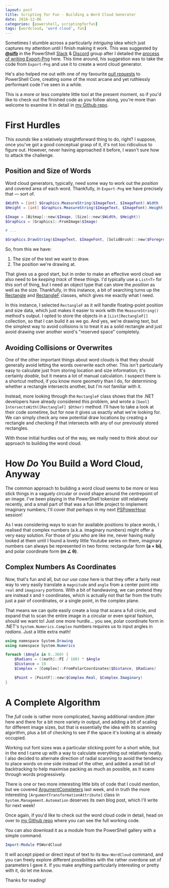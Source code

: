 ```yaml
---
layout: post
title: Scripting for Fun - Building a Word Cloud Generator
date: 2018-12-06
categories: [powershell, scriptingforfun]
tags: [wordcloud, 'word cloud', fun]
---
```


Sometimes I stumble across a particularly _intriguing_ idea which just captures my attention until
I finish making it work.
This was suggested by **[@sifb](https://github.com/HumanEquivalentUnit)** in the PowerShell [Slack](https://j.mp/psslack)
& [Discord](http://j.mp/psdiscord) group after I detailed the [process of writing Export-Png](/2018/11/15/Learning-CSharp-PowerShell/)
here.
This time around, his suggestion was to take the code from `Export-Png` and use it to create a word
cloud generator.

He's also helped me out with one of my favourite [pull requests](https://github.com/PowerShell/PowerShell/pull/7993)
to PowerShell Core, creating some of the most arcane and yet ruthlessly performant code I've seen
in a while.

This is a more or less complete little tool at the present moment, so if you'd like to check out the
finished code as you follow along, you're more than welcome to examine it in detail in
[my Github repo](https://github.com/vexx32/PSWordCloud).

# First Hurdles

This _sounds_ like a relatively straightforward thing to do, right?
I suppose, once you've got a good conceptual grasp of it, it's not too ridiculous to figure out.
However, never having approached it before, I wasn't sure how to attack the challenge.

## Position and Size of Words

Word cloud generators, typically, need some way to work out the _position_ and covered area of each
word. Thankfully, in `Export-Png` we have precisely that &mdash; sort of.

```powershell
$Width = [int] $Graphics.MeasureString($ImageText, $ImageFont).Width
$Height = [int] $Graphics.MeasureString($ImageText, $ImageFont).Height

$Image = [Bitmap]::new($Image, [Size]::new($Width, $Height))
$Graphics = [Graphics]::FromImage($Image)

# ...

$Graphics.DrawString($ImageText, $ImageFont, [SolidBrush]::new($ForegroundColor), 0, 0)
```

So, from this we have:

1. The size of the text we want to draw.
2. The position we're drawing at.

That gives us a good start, but in order to make an effective word cloud we also need to be
_keeping track_ of these things.
I'd typically use a `List<T>` for this sort of thing, but I need an object type that can store
the _position_ as well as the size.
Thankfully, in this instance, a bit of searching turns up the [Rectangle](https://docs.microsoft.com/en-us/dotnet/api/system.drawing.rectangle?view=netcore-2.1)
and [RectangleF](https://docs.microsoft.com/en-us/dotnet/api/system.drawing.rectanglef?view=netcore-2.1)
classes, which gives me exactly what I need.

In this instance, I selected `RectangleF` as it will handle floating-point position and size data,
which just makes it easier to work with the `MeasureString()` method's output.
I opted to store the objects in a `[List[RectangleF]]` collection, so that I can build it as we go.
And yes, we're drawing text, but the simplest way to avoid collisions is to treat it as a solid
rectangle and just avoid drawing over another word's "reserved space" completely.

## Avoiding Collisions or Overwrites

One of the other important things about word clouds is that they should generally avoid letting the
words overwrite each other.
This isn't particularly easy to calculate just from storing location and size information; it's
certainly _doable_, but it means a lot of manual calculation.
I suspect there is a shortcut method, if you know more geometry than I do, for determining whether a
rectangle intersects another, but I'm not familiar with it.

Instead, more looking through the `RectangleF` class shows that the .NET developers have already
considered this problem, and wrote a `[bool] IntersectsWith([RectangleF] $Other)` method.
I'll have to take a look at their code sometime, but for now it gives us exactly what we're looking
for. We can simply check any new potential draw locations by creating a rectangle and checking if
that intersects with any of our previously stored rectangles.

With those initial hurdles out of the way, we really need to think about our approach to building
the word cloud.

# How _Do_ You Build a Word Cloud, Anyway

The common approach to building a word cloud seems to be more or less stick things in a vaguely
circular or ovoid shape around the centrepoint of an image.
I've been playing in the PowerShell tokenizer still relatively recently, and a small part of that
was a fun little project to implement imaginary numbers; I'll cover _that_ perhaps in my next
[PSPowerHour](https://github.com/PSPowerHour/PSPowerHour) session!

As I was considering ways to scan for available positions to place words, I realised that complex
numbers (a.k.a. imaginary numbers) might offer a very easy solution.
For those of you who are like me, never having really looked at them until I found a lovely little
Youtube series on them, imaginary numbers can always be represented in two forms: rectangular form
**(a + bi)**, and polar coordinate form **(m &#8736; &theta;)**.

## Complex Numbers As Coordinates

Now, that's fun and all, but our _use case_ here is that they offer a fairly neat way to very easily
translate a `magnitude` and `angle` from a center point into `real` and `imaginary` portions.
With a bit of handwaving, we can pretend they are instead `X` and `Y` coordinates, which is actually
not that far from the truth: just a pair of coordinates, or a single point, in the complex plane.

That means we can quite easily create a loop that scans a full circle, and expand that to scan the
entire image in a circular or even spiral fashion, should we want to! Just one more hurdle... you
see, polar coordinate form in .NET's `System.Numerics.Complex` numbers requires us to input angles
in _radians_.
Just a little extra math!

```powershell
using namespace System.Drawing
using namespace System.Numerics

foreach ($Angle in 0..360) {
    $Radians = ([math]::PI / 180) * $Angle
    $Distance = 10
    $Complex = [Complex]::FromPolarCoordinates($Distance, $Radians)

    $Point = [PointF]::new($Complex.Real, $Complex.Imaginary)
}
```

# A Complete Algorithm

The _full_ code is rather more complicated, having additional random jitter here and there for a bit
more variety in output, and adding a bit of scaling for different image sizes, but that is
essentially the idea with its scanning algorithm, plus a bit of checking to see if the space it's
looking at is already occupied.

Working out font sizes was a particular sticking point for a short while, but in the end I came up
with a way to calculate everything out relatively neatly.
I also decided to alternate direction of radial scanning to avoid the tendency to place words on one
side instead of the other, and added a small bit of backtracking to help maximise packing as much as
possible, as it scans through words progressively.

There is one or two more interesting little bits of code that I could mention, but we covered
[ArgumentCompleters](/2018/11/29/Dynamic-ValidateSet/#option-1:-[argumentcompleter()]-and-[validatescript()])
last week, and in truth the more interesting `[ArgumentTransformationAttribute]` class in
`System.Management.Automation` deserves its own blog post, which I'll write for next week!

Once again, if you'd like to check out the word cloud code in detail, head on over to
[my Github repo](https://github.com/vexx32/PSWordCloud) where you can see the full working code.

You can also download it as a module from the PowerShell gallery with a simple command.

```powershell
Import-Module PSWordCloud
```

It will accept piped or direct input of text to its `New-WordCloud` command, and you can freely
explore different possibilities with the rather overdone set of parameters I gave it.
If you make anything particularly interesting or pretty with it, do let me know.

Thanks for reading!
